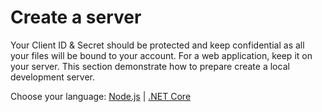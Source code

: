 # Create a server

Your Client ID & Secret should be protected and keep confidential as all your files will be bound to your account. For a web application, keep it on your server. This section demonstrate how to prepare create a local development server.

Choose your language: [Node.js](environment/setup/nodejs_2legged_da) | [.NET Core](environment/setup/netcore_2legged_da)